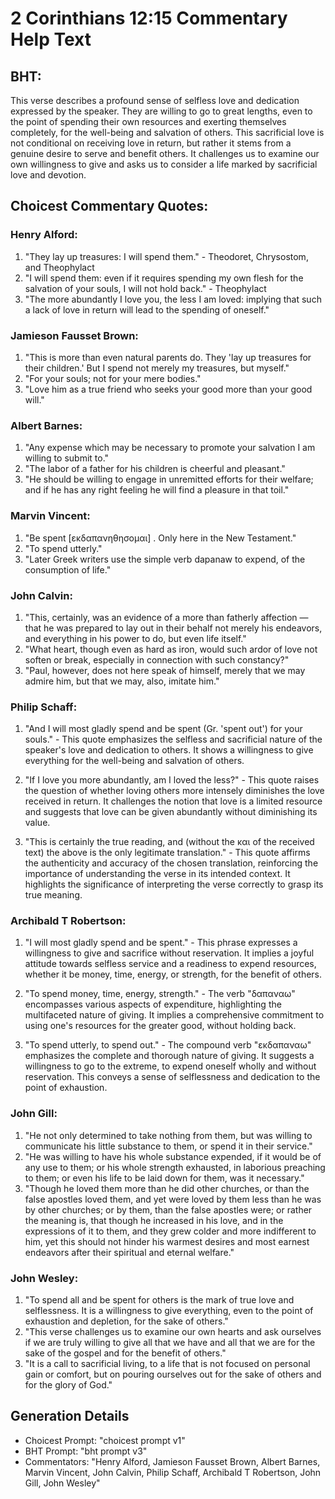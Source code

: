 # 2 Corinthians 12:15 Commentary Help Text

## BHT:
This verse describes a profound sense of selfless love and dedication expressed by the speaker. They are willing to go to great lengths, even to the point of spending their own resources and exerting themselves completely, for the well-being and salvation of others. This sacrificial love is not conditional on receiving love in return, but rather it stems from a genuine desire to serve and benefit others. It challenges us to examine our own willingness to give and asks us to consider a life marked by sacrificial love and devotion.

## Choicest Commentary Quotes:
### Henry Alford:
1. "They lay up treasures: I will spend them." - Theodoret, Chrysostom, and Theophylact
2. "I will spend them: even if it requires spending my own flesh for the salvation of your souls, I will not hold back." - Theophylact
3. "The more abundantly I love you, the less I am loved: implying that such a lack of love in return will lead to the spending of oneself."

### Jamieson Fausset Brown:
1. "This is more than even natural parents do. They 'lay up treasures for their children.' But I spend not merely my treasures, but myself." 
2. "For your souls; not for your mere bodies." 
3. "Love him as a true friend who seeks your good more than your good will."

### Albert Barnes:
1. "Any expense which may be necessary to promote your salvation I am willing to submit to."
2. "The labor of a father for his children is cheerful and pleasant."
3. "He should be willing to engage in unremitted efforts for their welfare; and if he has any right feeling he will find a pleasure in that toil."

### Marvin Vincent:
1. "Be spent [εκδαπανηθησομαι] . Only here in the New Testament." 
2. "To spend utterly."
3. "Later Greek writers use the simple verb dapanaw to expend, of the consumption of life."

### John Calvin:
1. "This, certainly, was an evidence of a more than fatherly affection — that he was prepared to lay out in their behalf not merely his endeavors, and everything in his power to do, but even life itself."
2. "What heart, though even as hard as iron, would such ardor of love not soften or break, especially in connection with such constancy?"
3. "Paul, however, does not here speak of himself, merely that we may admire him, but that we may, also, imitate him."

### Philip Schaff:
1. "And I will most gladly spend and be spent (Gr. 'spent out') for your souls." - This quote emphasizes the selfless and sacrificial nature of the speaker's love and dedication to others. It shows a willingness to give everything for the well-being and salvation of others.

2. "If I love you more abundantly, am I loved the less?" - This quote raises the question of whether loving others more intensely diminishes the love received in return. It challenges the notion that love is a limited resource and suggests that love can be given abundantly without diminishing its value.

3. "This is certainly the true reading, and (without the και of the received text) the above is the only legitimate translation." - This quote affirms the authenticity and accuracy of the chosen translation, reinforcing the importance of understanding the verse in its intended context. It highlights the significance of interpreting the verse correctly to grasp its true meaning.

### Archibald T Robertson:
1. "I will most gladly spend and be spent." - This phrase expresses a willingness to give and sacrifice without reservation. It implies a joyful attitude towards selfless service and a readiness to expend resources, whether it be money, time, energy, or strength, for the benefit of others.

2. "To spend money, time, energy, strength." - The verb "δαπαναω" encompasses various aspects of expenditure, highlighting the multifaceted nature of giving. It implies a comprehensive commitment to using one's resources for the greater good, without holding back.

3. "To spend utterly, to spend out." - The compound verb "εκδαπαναω" emphasizes the complete and thorough nature of giving. It suggests a willingness to go to the extreme, to expend oneself wholly and without reservation. This conveys a sense of selflessness and dedication to the point of exhaustion.

### John Gill:
1. "He not only determined to take nothing from them, but was willing to communicate his little substance to them, or spend it in their service."
2. "He was willing to have his whole substance expended, if it would be of any use to them; or his whole strength exhausted, in laborious preaching to them; or even his life to be laid down for them, was it necessary."
3. "Though he loved them more than he did other churches, or than the false apostles loved them, and yet were loved by them less than he was by other churches; or by them, than the false apostles were; or rather the meaning is, that though he increased in his love, and in the expressions of it to them, and they grew colder and more indifferent to him, yet this should not hinder his warmest desires and most earnest endeavors after their spiritual and eternal welfare."

### John Wesley:
1. "To spend all and be spent for others is the mark of true love and selflessness. It is a willingness to give everything, even to the point of exhaustion and depletion, for the sake of others."
2. "This verse challenges us to examine our own hearts and ask ourselves if we are truly willing to give all that we have and all that we are for the sake of the gospel and for the benefit of others."
3. "It is a call to sacrificial living, to a life that is not focused on personal gain or comfort, but on pouring ourselves out for the sake of others and for the glory of God."


## Generation Details
- Choicest Prompt: "choicest prompt v1"
- BHT Prompt: "bht prompt v3"
- Commentators: "Henry Alford, Jamieson Fausset Brown, Albert Barnes, Marvin Vincent, John Calvin, Philip Schaff, Archibald T Robertson, John Gill, John Wesley"
